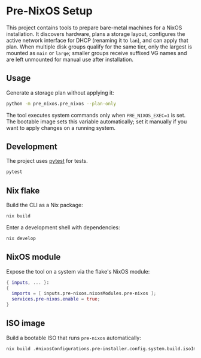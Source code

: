 # Pre-NixOS Setup

This project contains tools to prepare bare-metal machines for a NixOS installation. It discovers hardware, plans a storage layout, configures the active network interface for DHCP (renaming it to `lan`), and can apply that plan. When multiple disk groups qualify for the same tier, only the largest is mounted as `main` or `large`; smaller groups receive suffixed VG names and are left unmounted for manual use after installation.

## Usage

Generate a storage plan without applying it:

```bash
python -m pre_nixos.pre_nixos --plan-only
```

The tool executes system commands only when `PRE_NIXOS_EXEC=1` is set. The
bootable image sets this variable automatically; set it manually if you want to
apply changes on a running system.

## Development

The project uses [pytest](https://pytest.org) for tests.

```bash
pytest
```

## Nix flake

Build the CLI as a Nix package:

```bash
nix build
```

Enter a development shell with dependencies:

```bash
nix develop
```

## NixOS module

Expose the tool on a system via the flake's NixOS module:

```nix
{ inputs, ... }:
{
  imports = [ inputs.pre-nixos.nixosModules.pre-nixos ];
  services.pre-nixos.enable = true;
}
```

## ISO image

Build a bootable ISO that runs `pre-nixos` automatically:

```bash
nix build .#nixosConfigurations.pre-installer.config.system.build.isoImage
```
